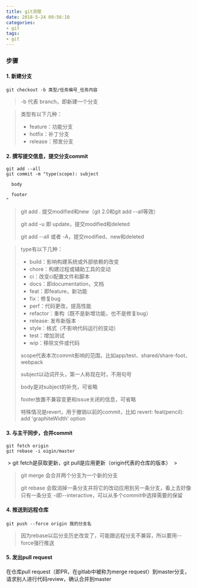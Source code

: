 ```yaml
---
title: git流程
date: 2018-5-24 09:56:10
categories:
- git
tags:
- git
---
```


### 步骤

#### 1. 新建分支

  `git checkout -b 类型/任务编号_任务内容`

  > -b 代表 branch，即新建一个分支

  > 类型有以下几种：
  > * feature：功能分支
  > * hotfix：补丁分支
  > * release：预发分支

#### 2. 撰写提交信息，提交分支commit

  ```
  git add --all
  git commit -m "type(scope): subject

    body

    footer
  "
  ```

  > git add . 提交modified和new（git 2.0和git add --all等效）
  >
  > git add -u 即 update，提交modified和deleted
  >
  > git add --all 或者 -A，提交modified、new和deleted

  > type有以下几种：
  > * build：影响构建系统或外部依赖的改变
  > * chore：构建过程或辅助工具的变动
  > * ci：改变ci配置文件和脚本
  > * docs：即documentation，文档
  > * feat：即feature，新功能
  > * fix：修复bug
  > * perf：代码更改，提高性能
  > * refactor：重构（既不是新增功能，也不是修复bug）
  > * release: 发布新版本
  > * style：格式（不影响代码运行的变动）
  > * test：增加测试
  > * wip：移除文件或代码
  >
  > scope代表本次commit影响的范围，比如app/test、shared/share-foot、webpack
  >
  > subject以动词开头，第一人称现在时，不用句号
  >
  > body是对subject的补充，可省略
  >
  > footer放置不兼容变更和issue关闭的信息，可省略
  >
  > 特殊情况是revert，用于撤销以前的commit，比如 revert: feat(pencil): add 'graphiteWidth' option


#### 3. 与主干同步，合并commit

  ```
  git fetch origin
  git rebase -i oigin/master
  ```

  > git fetch是获取更新，git pull是应用更新（origin代表的仓库的版本）
  >
  > git merge 会合并两个分支为一个新的分支
  > 
  > git rebase 会取消掉一条分支并将它的改动应用到另一条分支，看上去好像只有一条分支
  > -i即--interactive，可以从多个commit中选择需要的保留

#### 4. 推送到远程仓库

  `git push --force origin 我的分支名`

  > 因为rebase以后分支历史改变了，可能跟远程分支不兼容，所以要用--force强行推送

#### 5. 发出pull request

  在仓库pull request（即PR，在gitlab中被称为merge request）到master分支，请求别人进行代码review，确认合并到master

